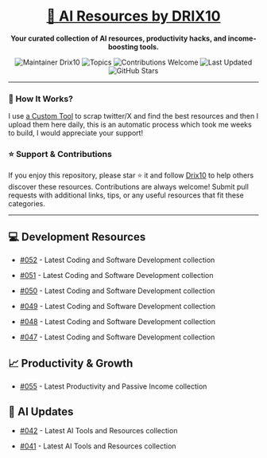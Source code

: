 <div align="center">
  <h1><a href="https://x.com/DRIX_10_" target="_blank">🚀 AI Resources by DRIX10</a></h1>
  <p><strong>Your curated collection of AI resources, productivity hacks, and income-boosting tools.</strong></p>
</div>

<div align="center">
  <img src="https://img.shields.io/badge/Maintainer-Drix10-blue" alt="Maintainer Drix10" />
  <img src="https://img.shields.io/badge/Topics-Productivity%2C%20AI%2C%20Tips%20and%20Tricks-red" alt="Topics" />
  <img src="https://img.shields.io/badge/Contributions-Welcome-brightgreen" alt="Contributions Welcome" />
  <img src="https://img.shields.io/github/last-commit/Drix10/ai-resources?style=flat-square&color=5D6D7E" alt="Last Updated" />
  <img src="https://img.shields.io/github/stars/Drix10/ai-resources?style=social" alt="GitHub Stars" />
</div>

---

### 🧵 How It Works?

I use [a Custom Tool](https://github.com/Drix10/Twitter-Gemini-GitHub-MVP) to scrap twitter/X and find the best resources and then I upload them here daily, this is an automatic process which took me weeks to build, I would appreciate your support!

### ⭐️ Support & Contributions

If you enjoy this repository, please star ⭐️ it and follow [Drix10](https://github.com/Drix10) to help others discover these resources. Contributions are always welcome! Submit pull requests with additional links, tips, or any useful resources that fit these categories.

---


## 💻 Development Resources
- [#052](https://github.com/Drix10/ai-resources/blob/main/Coding%20and%20Software%20Development/resources-052.md) - Latest Coding and Software Development collection

- [#051](https://github.com/Drix10/ai-resources/blob/main/Coding%20and%20Software%20Development/resources-051.md) - Latest Coding and Software Development collection

- [#050](https://github.com/Drix10/ai-resources/blob/main/Coding%20and%20Software%20Development/resources-050.md) - Latest Coding and Software Development collection

- [#049](https://github.com/Drix10/ai-resources/blob/main/Coding%20and%20Software%20Development/resources-049.md) - Latest Coding and Software Development collection

- [#048](https://github.com/Drix10/ai-resources/blob/main/Coding%20and%20Software%20Development/resources-048.md) - Latest Coding and Software Development collection

- [#047](https://github.com/Drix10/ai-resources/blob/main/Coding%20and%20Software%20Development/resources-047.md) - Latest Coding and Software Development collection

## 📈 Productivity & Growth
- [#055](https://github.com/Drix10/ai-resources/blob/main/Productivity%20and%20Passive%20Income/resources-055.md) - Latest Productivity and Passive Income collection

## 🤖 AI Updates
- [#042](https://github.com/Drix10/ai-resources/blob/main/AI%20Tools%20and%20Resources/resources-042.md) - Latest AI Tools and Resources collection

- [#041](https://github.com/Drix10/ai-resources/blob/main/AI%20Tools%20and%20Resources/resources-041.md) - Latest AI Tools and Resources collection
